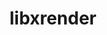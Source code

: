 ---
title: "libxrender"
layout: cache
categories: [package, develop]
meta: {"compilers": ["gcc@=11.1.0", "gcc@=11.4.0", "gcc@=13.2.0", "gcc@=9.4.0", "oneapi@=2024.2.1"], "num_specs": 54, "num_specs_by_stack": {"data-vis-sdk": 5, "e4s": 8, "e4s-neoverse_v1": 4, "e4s-oneapi": 10, "e4s-power": 1, "e4s-rocm-external": 5, "gpu-tests": 15, "hep": 5, "ml-linux-x86_64-rocm": 5, "root": 54}, "oss": ["ubuntu20.04", "ubuntu22.04", "ubuntu24.04"], "platforms": ["linux"], "stacks": ["data-vis-sdk", "e4s", "e4s-neoverse_v1", "e4s-oneapi", "e4s-power", "e4s-rocm-external", "gpu-tests", "hep", "ml-linux-x86_64-rocm", "root"], "targets": ["neoverse_v1", "ppc64le", "x86_64_v3"], "versions": ["0.9.10", "0.9.11"]}
spec_details: [{"compiler": "gcc@=11.1.0", "hash": "33dw5cf7md7kcommuqv26qkrbceg5rox", "os": "ubuntu20.04", "platform": "linux", "size": "-", "stacks": ["data-vis-sdk", "root"], "target": "x86_64_v3", "variants": ["build_system=autotools"], "versions": ["0.9.11"]}, {"compiler": "gcc@=13.2.0", "hash": "4sqcjwj357cqyptot5upekxjjb5wcfrj", "os": "ubuntu24.04", "platform": "linux", "size": "-", "stacks": ["ml-linux-x86_64-rocm", "root"], "target": "x86_64_v3", "variants": ["build_system=autotools"], "versions": ["0.9.11"]}, {"compiler": "gcc@=13.2.0", "hash": "5rcvibut4pirh2utby3xlf553qop7ylu", "os": "ubuntu24.04", "platform": "linux", "size": "-", "stacks": ["ml-linux-x86_64-rocm", "root"], "target": "x86_64_v3", "variants": ["build_system=autotools"], "versions": ["0.9.11"]}, {"compiler": "gcc@=11.1.0", "hash": "5xchepjankicevxmllbfxmgmismgyb4n", "os": "ubuntu20.04", "platform": "linux", "size": "-", "stacks": ["gpu-tests", "root"], "target": "x86_64_v3", "variants": ["build_system=autotools"], "versions": ["0.9.10"]}, {"compiler": "gcc@=11.1.0", "hash": "6ofapiqtx5kuw3jzofidotcjj2cmyckz", "os": "ubuntu20.04", "platform": "linux", "size": "-", "stacks": ["gpu-tests", "root"], "target": "x86_64_v3", "variants": ["build_system=autotools"], "versions": ["0.9.10"]}, {"compiler": "gcc@=13.2.0", "hash": "6tvs7wtr2iafvoxvfdcnr66rb6tkx5ny", "os": "ubuntu24.04", "platform": "linux", "size": "-", "stacks": ["ml-linux-x86_64-rocm", "root"], "target": "x86_64_v3", "variants": ["build_system=autotools"], "versions": ["0.9.11"]}, {"compiler": "gcc@=11.1.0", "hash": "7iqtfbkvsbghzpsxhb7hwnrjjsx6ywmv", "os": "ubuntu20.04", "platform": "linux", "size": "-", "stacks": ["data-vis-sdk", "root"], "target": "x86_64_v3", "variants": ["build_system=autotools"], "versions": ["0.9.11"]}, {"compiler": "gcc@=11.4.0", "hash": "a67vbl6bma3uzgjzhgoxcirihmvektjx", "os": "ubuntu22.04", "platform": "linux", "size": "-", "stacks": ["hep", "root"], "target": "x86_64_v3", "variants": ["build_system=autotools"], "versions": ["0.9.11"]}, {"compiler": "gcc@=11.4.0", "hash": "aaawqxxv55qq7el5u7pyqw343uu6k7pn", "os": "ubuntu22.04", "platform": "linux", "size": "-", "stacks": ["hep", "root"], "target": "x86_64_v3", "variants": ["build_system=autotools"], "versions": ["0.9.11"]}, {"compiler": "gcc@=11.4.0", "hash": "av6bntbzjygnguiwov6wttgr6md7vnzl", "os": "ubuntu22.04", "platform": "linux", "size": "-", "stacks": ["hep", "root"], "target": "x86_64_v3", "variants": ["build_system=autotools"], "versions": ["0.9.11"]}, {"compiler": "gcc@=11.4.0", "hash": "axn6qcxmvf7b74whpdazfijzqfbw7czi", "os": "ubuntu22.04", "platform": "linux", "size": "-", "stacks": ["e4s-neoverse_v1", "root"], "target": "neoverse_v1", "variants": ["build_system=autotools"], "versions": ["0.9.11"]}, {"compiler": "gcc@=11.4.0", "hash": "axpkddifsrz5u6s56y5azl33u7u2e7dh", "os": "ubuntu22.04", "platform": "linux", "size": "-", "stacks": ["hep", "root"], "target": "x86_64_v3", "variants": ["build_system=autotools"], "versions": ["0.9.11"]}, {"compiler": "gcc@=11.1.0", "hash": "bjsxpxezuebbaoihxob2l2f2wcs6cq5x", "os": "ubuntu20.04", "platform": "linux", "size": "-", "stacks": ["gpu-tests", "root"], "target": "x86_64_v3", "variants": ["build_system=autotools"], "versions": ["0.9.10"]}, {"compiler": "gcc@=11.4.0", "hash": "bpzpy3th5umby2w4epq6k2cu65lgfmth", "os": "ubuntu22.04", "platform": "linux", "size": "-", "stacks": ["e4s-rocm-external", "root"], "target": "x86_64_v3", "variants": ["build_system=autotools"], "versions": ["0.9.11"]}, {"compiler": "gcc@=11.1.0", "hash": "cbnjauu6jqsvrcdince67pkgl75rtf7d", "os": "ubuntu20.04", "platform": "linux", "size": "-", "stacks": ["gpu-tests", "root"], "target": "x86_64_v3", "variants": ["build_system=autotools"], "versions": ["0.9.10"]}, {"compiler": "oneapi@=2024.2.1", "hash": "cft7bncl5a5cqkpkm7aerjqmdqkih2r3", "os": "ubuntu22.04", "platform": "linux", "size": "-", "stacks": ["e4s-oneapi", "root"], "target": "x86_64_v3", "variants": ["build_system=autotools"], "versions": ["0.9.11"]}, {"compiler": "oneapi@=2024.2.1", "hash": "cplqhfznmgmmalvrdjvm6cbjvk6j7era", "os": "ubuntu22.04", "platform": "linux", "size": "-", "stacks": ["e4s-oneapi", "root"], "target": "x86_64_v3", "variants": ["build_system=autotools"], "versions": ["0.9.11"]}, {"compiler": "gcc@=11.1.0", "hash": "ctax72gm3mn2aps35oua6hd7kkelgwoe", "os": "ubuntu20.04", "platform": "linux", "size": "-", "stacks": ["data-vis-sdk", "root"], "target": "x86_64_v3", "variants": ["build_system=autotools"], "versions": ["0.9.11"]}, {"compiler": "gcc@=11.4.0", "hash": "emi6qfunzirx3pp24gbya4qxy477ckty", "os": "ubuntu22.04", "platform": "linux", "size": "-", "stacks": ["e4s-neoverse_v1", "root"], "target": "neoverse_v1", "variants": ["build_system=autotools"], "versions": ["0.9.11"]}, {"compiler": "gcc@=11.4.0", "hash": "fvjtequhoxbdoy7eaqnr26gh5zsdla5x", "os": "ubuntu22.04", "platform": "linux", "size": "-", "stacks": ["e4s-neoverse_v1", "root"], "target": "neoverse_v1", "variants": ["build_system=autotools"], "versions": ["0.9.11"]}, {"compiler": "oneapi@=2024.2.1", "hash": "g3wpfvkpjy7cc5pfpyfzu33batrqnhq6", "os": "ubuntu22.04", "platform": "linux", "size": "-", "stacks": ["e4s-oneapi", "root"], "target": "x86_64_v3", "variants": ["build_system=autotools"], "versions": ["0.9.11"]}, {"compiler": "gcc@=11.1.0", "hash": "g7rqfvzxi4dlwmo474mi3ryvkm2il6eb", "os": "ubuntu20.04", "platform": "linux", "size": "-", "stacks": ["gpu-tests", "root"], "target": "x86_64_v3", "variants": ["build_system=autotools"], "versions": ["0.9.10"]}, {"compiler": "gcc@=11.1.0", "hash": "h4smwmfest5ky7bzizi55nc4s77gq6cy", "os": "ubuntu20.04", "platform": "linux", "size": "-", "stacks": ["gpu-tests", "root"], "target": "x86_64_v3", "variants": ["build_system=autotools"], "versions": ["0.9.10"]}, {"compiler": "gcc@=11.1.0", "hash": "h6vwnzszpglx7noi3ln64v6qzoz3fjzq", "os": "ubuntu20.04", "platform": "linux", "size": "-", "stacks": ["gpu-tests", "root"], "target": "x86_64_v3", "variants": ["build_system=autotools"], "versions": ["0.9.10"]}, {"compiler": "gcc@=11.4.0", "hash": "hw33kscvfx45icn62sercilzrftu2fyf", "os": "ubuntu22.04", "platform": "linux", "size": "-", "stacks": ["hep", "root"], "target": "x86_64_v3", "variants": ["build_system=autotools"], "versions": ["0.9.11"]}, {"compiler": "gcc@=11.4.0", "hash": "ihwsxu3oh7qkoz7mdo77ougoe3tngnv7", "os": "ubuntu22.04", "platform": "linux", "size": "-", "stacks": ["e4s", "root"], "target": "x86_64_v3", "variants": ["build_system=autotools"], "versions": ["0.9.11"]}, {"compiler": "gcc@=11.4.0", "hash": "jvwy6twhj23wfk2dcvbcnmrib3vwevm2", "os": "ubuntu22.04", "platform": "linux", "size": "-", "stacks": ["e4s", "e4s-rocm-external", "root"], "target": "x86_64_v3", "variants": ["build_system=autotools"], "versions": ["0.9.11"]}, {"compiler": "gcc@=11.1.0", "hash": "kmorv5ucsknc65bxj2fxy6dftjykmobz", "os": "ubuntu20.04", "platform": "linux", "size": "-", "stacks": ["gpu-tests", "root"], "target": "x86_64_v3", "variants": ["build_system=autotools"], "versions": ["0.9.10"]}, {"compiler": "gcc@=11.4.0", "hash": "l2v4eszm5qrmdgucwj3qijabe7k4qqbt", "os": "ubuntu22.04", "platform": "linux", "size": "-", "stacks": ["e4s", "root"], "target": "x86_64_v3", "variants": ["build_system=autotools"], "versions": ["0.9.11"]}, {"compiler": "gcc@=11.1.0", "hash": "lq5pjqgs4urnjzcmxgiykbyuq4znu4bk", "os": "ubuntu20.04", "platform": "linux", "size": "-", "stacks": ["gpu-tests", "root"], "target": "x86_64_v3", "variants": ["build_system=autotools"], "versions": ["0.9.10"]}, {"compiler": "gcc@=13.2.0", "hash": "lvrtievs4qprqvmqar2iql3drw6kwuvv", "os": "ubuntu24.04", "platform": "linux", "size": "-", "stacks": ["ml-linux-x86_64-rocm", "root"], "target": "x86_64_v3", "variants": ["build_system=autotools"], "versions": ["0.9.11"]}, {"compiler": "oneapi@=2024.2.1", "hash": "m2kuwauzqu4upe655zsoc7plmov7naif", "os": "ubuntu22.04", "platform": "linux", "size": "-", "stacks": ["e4s-oneapi", "root"], "target": "x86_64_v3", "variants": ["build_system=autotools"], "versions": ["0.9.11"]}, {"compiler": "gcc@=11.1.0", "hash": "mgmiourtff4qj6rrc6dr7qmmzoxeiqyh", "os": "ubuntu20.04", "platform": "linux", "size": "-", "stacks": ["gpu-tests", "root"], "target": "x86_64_v3", "variants": ["build_system=autotools"], "versions": ["0.9.10"]}, {"compiler": "oneapi@=2024.2.1", "hash": "mifnjsd77e3akf55xel3vd7jqpi3zxei", "os": "ubuntu22.04", "platform": "linux", "size": "-", "stacks": ["e4s-oneapi", "root"], "target": "x86_64_v3", "variants": ["build_system=autotools"], "versions": ["0.9.11"]}, {"compiler": "gcc@=11.1.0", "hash": "nj5kx2ripddttqgc5enxcnjhmrmycjnl", "os": "ubuntu20.04", "platform": "linux", "size": "-", "stacks": ["data-vis-sdk", "root"], "target": "x86_64_v3", "variants": ["build_system=autotools"], "versions": ["0.9.11"]}, {"compiler": "gcc@=11.4.0", "hash": "nlg2g2oejgnuga36xxqcyyrv6w5ok534", "os": "ubuntu22.04", "platform": "linux", "size": "-", "stacks": ["e4s", "e4s-rocm-external", "root"], "target": "x86_64_v3", "variants": ["build_system=autotools"], "versions": ["0.9.11"]}, {"compiler": "oneapi@=2024.2.1", "hash": "ofmwiuz37ne5qbfqpm7qgcge4fm3f5sz", "os": "ubuntu22.04", "platform": "linux", "size": "-", "stacks": ["e4s-oneapi", "root"], "target": "x86_64_v3", "variants": ["build_system=autotools"], "versions": ["0.9.11"]}, {"compiler": "oneapi@=2024.2.1", "hash": "oxc43uwgki2r2t2heoel2bbbkqfhpnye", "os": "ubuntu22.04", "platform": "linux", "size": "-", "stacks": ["e4s-oneapi", "root"], "target": "x86_64_v3", "variants": ["build_system=autotools"], "versions": ["0.9.11"]}, {"compiler": "oneapi@=2024.2.1", "hash": "pjeeanljtdlrzmkaibmhioonxmxadawu", "os": "ubuntu22.04", "platform": "linux", "size": "-", "stacks": ["e4s-oneapi", "root"], "target": "x86_64_v3", "variants": ["build_system=autotools"], "versions": ["0.9.11"]}, {"compiler": "gcc@=11.1.0", "hash": "pmdbwi7sb65ug4dsdof5royn5hdwujhu", "os": "ubuntu20.04", "platform": "linux", "size": "-", "stacks": ["gpu-tests", "root"], "target": "x86_64_v3", "variants": ["build_system=autotools"], "versions": ["0.9.10"]}, {"compiler": "oneapi@=2024.2.1", "hash": "qxu6iqh4jdovl2d4fgfyyda7r7nnd4bj", "os": "ubuntu22.04", "platform": "linux", "size": "-", "stacks": ["e4s-oneapi", "root"], "target": "x86_64_v3", "variants": ["build_system=autotools"], "versions": ["0.9.11"]}, {"compiler": "gcc@=11.4.0", "hash": "sflzdodvf2dhhzvqjnrd456mg7534ewe", "os": "ubuntu22.04", "platform": "linux", "size": "-", "stacks": ["e4s", "root"], "target": "x86_64_v3", "variants": ["build_system=autotools"], "versions": ["0.9.11"]}, {"compiler": "gcc@=11.1.0", "hash": "sjjmm2pitj2vzitxfw2ze6gml4gpgocl", "os": "ubuntu20.04", "platform": "linux", "size": "-", "stacks": ["gpu-tests", "root"], "target": "x86_64_v3", "variants": ["build_system=autotools"], "versions": ["0.9.10"]}, {"compiler": "gcc@=11.4.0", "hash": "t4gjwnf6iy3y7h64yby7lxltxlipij6w", "os": "ubuntu22.04", "platform": "linux", "size": "-", "stacks": ["e4s", "e4s-rocm-external", "root"], "target": "x86_64_v3", "variants": ["build_system=autotools"], "versions": ["0.9.11"]}, {"compiler": "gcc@=11.4.0", "hash": "t774u55bi2kwe4pjiepbkjo6hkgay7vh", "os": "ubuntu22.04", "platform": "linux", "size": "-", "stacks": ["e4s", "e4s-rocm-external", "root"], "target": "x86_64_v3", "variants": ["build_system=autotools"], "versions": ["0.9.11"]}, {"compiler": "gcc@=11.4.0", "hash": "tzefsgvwgryol6fo5jtdi5glkyyxzjnm", "os": "ubuntu22.04", "platform": "linux", "size": "-", "stacks": ["e4s", "root"], "target": "x86_64_v3", "variants": ["build_system=autotools"], "versions": ["0.9.11"]}, {"compiler": "gcc@=11.1.0", "hash": "upu27qr3kmejuiecjlyrujgavotlqs47", "os": "ubuntu20.04", "platform": "linux", "size": "-", "stacks": ["data-vis-sdk", "root"], "target": "x86_64_v3", "variants": ["build_system=autotools"], "versions": ["0.9.11"]}, {"compiler": "gcc@=11.4.0", "hash": "v2evlnqet62hfea46dljxplaxrtkycvp", "os": "ubuntu22.04", "platform": "linux", "size": "-", "stacks": ["e4s-neoverse_v1", "root"], "target": "neoverse_v1", "variants": ["build_system=autotools"], "versions": ["0.9.11"]}, {"compiler": "gcc@=11.1.0", "hash": "vbn3pbqgh6negspzeuhhxoibklsdihdb", "os": "ubuntu20.04", "platform": "linux", "size": "-", "stacks": ["gpu-tests", "root"], "target": "x86_64_v3", "variants": ["build_system=autotools"], "versions": ["0.9.10"]}, {"compiler": "gcc@=9.4.0", "hash": "vkctab7uqpojtyjponihgs2zueflkf5d", "os": "ubuntu20.04", "platform": "linux", "size": "-", "stacks": ["e4s-power", "root"], "target": "ppc64le", "variants": ["build_system=autotools"], "versions": ["0.9.11"]}, {"compiler": "gcc@=11.1.0", "hash": "waoqbsdi5k3vkgeajreudwlrir3iwadc", "os": "ubuntu20.04", "platform": "linux", "size": "-", "stacks": ["gpu-tests", "root"], "target": "x86_64_v3", "variants": ["build_system=autotools"], "versions": ["0.9.10"]}, {"compiler": "gcc@=11.1.0", "hash": "yg4in6yjrcpb52obrnjo4m6n7zbtec7x", "os": "ubuntu20.04", "platform": "linux", "size": "-", "stacks": ["gpu-tests", "root"], "target": "x86_64_v3", "variants": ["build_system=autotools"], "versions": ["0.9.10"]}, {"compiler": "gcc@=13.2.0", "hash": "z6fjup77wxqgmimlkrfmas3jwpzlxwgh", "os": "ubuntu24.04", "platform": "linux", "size": "-", "stacks": ["ml-linux-x86_64-rocm", "root"], "target": "x86_64_v3", "variants": ["build_system=autotools"], "versions": ["0.9.11"]}, {"compiler": "oneapi@=2024.2.1", "hash": "zgymgfjigc4brjxhkjhb5g3pf4bzhrty", "os": "ubuntu22.04", "platform": "linux", "size": "-", "stacks": ["e4s-oneapi", "root"], "target": "x86_64_v3", "variants": ["build_system=autotools"], "versions": ["0.9.11"]}]
---